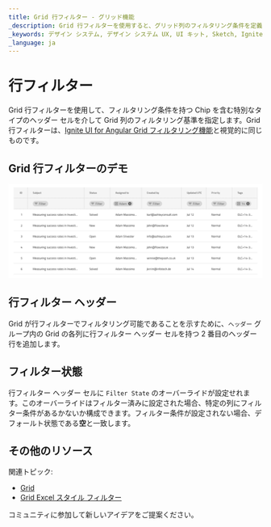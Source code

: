 ```yaml
---
title: Grid 行フィルター - グリッド機能
_description: Grid 行フィルターを使用すると、グリッド列のフィルタリング条件を定義できます。
_keywords: デザイン システム, デザイン システム UX, UI キット, Sketch, Ignite UI for Angular, Sketch to Angular, Angular, Angular デザイン システム, Sketch からコードをエクスポート, Angular 用のデザイン キット, Sketch HTML, Sketch to HTML, Sketch UI キット
_language: ja
---
```


# 行フィルター

Grid 行フィルターを使用して、フィルタリング条件を持つ Chip を含む特別なタイプのヘッダー セルを介して Grid 列のフィルタリング基準を指定します。Grid 行フィルターは、[Ignite UI for Angular Grid フィルタリング機能](https://jp.infragistics.com/products/ignite-ui-angular/angular/components/grid/filtering.html)と視覚的に同じものです。

## Grid 行フィルターのデモ

<img class="responsive-img" src="../images/grid_row_filter_demo.png" srcset="../images/grid_row_filter_demo@2x.png 2x" />

## 行フィルター ヘッダー

Grid が行フィルターでフィルタリング可能であることを示すために、`ヘッダー` グループ内の Grid の各列に行フィルター ヘッダー セルを持つ 2 番目のヘッダー行を追加します。

## フィルター状態

行フィルター ヘッダー セルに `Filter State` のオーバーライドが設定せれます。このオーバーライドはフィルター済みに設定された場合、特定の列にフィルター条件があるかないか構成できます。フィルター条件が設定されない場合、デフォールト状態である**空**と一致します。

## その他のリソース

関連トピック:

- [Grid](grid.md)
- [Grid Excel スタイル フィルター](grid-excel-style-filter.md)
  <div class="divider--half"></div>

コミュニティに参加して新しいアイデアをご提案ください。
